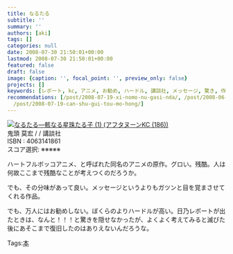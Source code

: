 ```yaml
---
title: なるたる
subtitle: ''
summary: ''
authors: [aki]
tags: []
categories: null
date: 2008-07-30 21:50:01+00:00
lastmod: 2008-07-30 21:50:01+00:00
featured: false
draft: false
image: {caption: '', focal_point: '', preview_only: false}
projects: []
keywords: [レポート, kc, アニメ, お勧め, ハードル, 講談社, メッセージ, 驚き, 作品, 高い]
recommendations: [/post/2008-07-19-xi-nomo-nu-gasi-nda/, /post/2008-06-28-vuinrandosaga-6-du-li-shui-shang-19/,
  /post/2008-07-19-can-shu-gui-tou-mo-hong/]
---
```

![](https://ecx.images-amazon.com/images/I/215CBEG45AL._SL160_.jpg)[なるたる―骸なる星珠たる子 (1) (アフタヌーンKC (186))](http://item.excite.co.jp/detail/ASIN_4063141861)  
鬼頭 莫宏 / / 講談社  
ISBN : 4063141861  
スコア選択: ※※※※※  
  
ハートフルボッコアニメ、と呼ばれた同名のアニメの原作。グロい。残酷。人は何故ここまで残酷なことが考えつくのだろうか。  
  
でも、その分味があって良い。メッセージというよりもガツンと目を覚まさせてくれる作品。  
  
でも、万人にはお勧めしない。ぼくらのよりハードルが高い。日乃レポートが出たときは、なんと！！！と驚きを隠せなかったが、よくよく考えてみると滅びた後にあそこまで復旧したのはありえないんだろうな。

Tags:[本](http://mrk0369.exblog.jp/tags/%E6%9C%AC/) 

